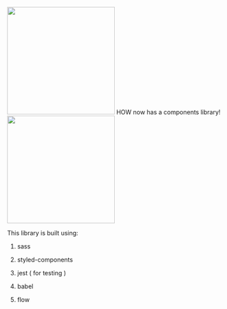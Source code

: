 <img src="https://68.media.tumblr.com/78083d8eb39d8c6811f92428c622ecf6/tumblr_nir2i3GNbB1u92e6eo1_500.gif" width="250"> HOW now has a components library! <img src="https://68.media.tumblr.com/78083d8eb39d8c6811f92428c622ecf6/tumblr_nir2i3GNbB1u92e6eo1_500.gif" width="250">

This library is built using:

1. sass

2. styled-components

3. jest ( for testing )

4. babel

5. flow